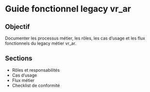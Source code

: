 # Guide fonctionnel legacy vr_ar

## Objectif
Documenter les processus métier, les rôles, les cas d’usage et les flux fonctionnels du legacy métier vr_ar.

## Sections
- Rôles et responsabilités
- Cas d’usage
- Flux métier
- Checklist de conformité
